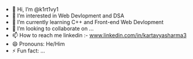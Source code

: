 - 👋 Hi, I’m @k1rt1vy1
- 👀 I’m interested in Web Devlopment and DSA
- 🌱 I’m currently learning C++ and Front-end Web Devlopment
- 💞️ I’m looking to collaborate on ...
- 📫 How to reach me linkedin :- www.linkedin.com/in/kartavyasharma3
- 😄 Pronouns: He/Him
- ⚡ Fun fact: ...

<!---
k1rt1vy1/k1rt1vy1 is a ✨ special ✨ repository because its `README.md` (this file) appears on your GitHub profile.
You can click the Preview link to take a look at your changes.
--->
